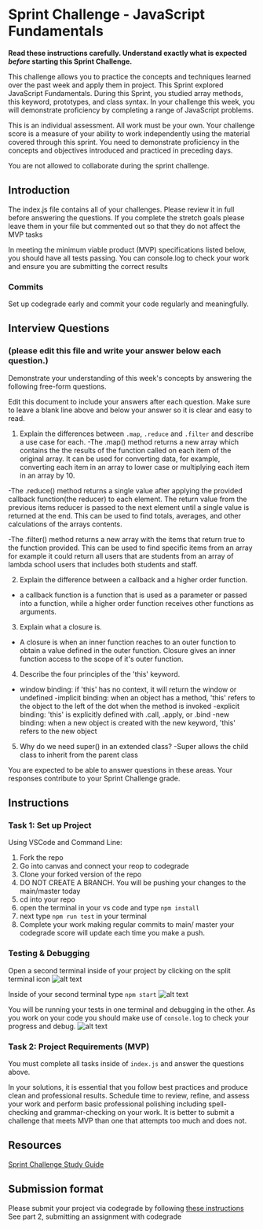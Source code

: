 # Sprint Challenge - JavaScript Fundamentals

**Read these instructions carefully. Understand exactly what is expected _before_ starting this Sprint Challenge.**

This challenge allows you to practice the concepts and techniques learned over the past week and apply them in project. This Sprint explored JavaScript Fundamentals. During this Sprint, you studied array methods, this keyword, prototypes, and class syntax. In your challenge this week, you will demonstrate proficiency by completing a range of JavaScript problems.

This is an individual assessment. All work must be your own. Your challenge score is a measure of your ability to work independently using the material covered through this sprint. You need to demonstrate proficiency in the concepts and objectives introduced and practiced in preceding days.

You are not allowed to collaborate during the sprint challenge. 

## Introduction

The index.js file contains all of your challenges. Please review it in full before answering the questions. If you complete the stretch goals please leave them in your file but commented out so that they do not affect the MVP tasks 

In meeting the minimum viable product (MVP) specifications listed below, you should have all tests passing. You can console.log to check your work and ensure you are submitting the correct results 

### Commits

Set up codegrade early and commit your code regularly and meaningfully. 

## Interview Questions
### (please edit this file and write your answer below each question.)
Demonstrate your understanding of this week's concepts by answering the following free-form questions.

Edit this document to include your answers after each question. Make sure to leave a blank line above and below your answer so it is clear and easy to read.

1. Explain the differences between `.map`, `.reduce` and `.filter` and describe a use case for each. 
-The .map() method returns a new array which contains the the results of the function called on each item of the original array.  It can be used for converting data, for example, converting each item in an array to lower case or multiplying each item in an array by 10.

-The .reduce() method returns a single value after applying the provided callback function(the reducer) to each element. The return value from the previous items reducer is passed to the next element until a single value is returned at the end. This can be used to find totals, averages, and other calculations of the arrays contents.

-The .filter() method returns a new array with the items that return true to the function provided.  This can be used to find specific items from an array for example it could return all users that are students from an array of lambda school users that includes both students and staff.

2. Explain the difference between a callback and a higher order function.
- a callback function is a function that is used as a parameter or passed into a function, while a higher order function  receives other functions as arguments.

3. Explain what a closure is.
- A closure is when an inner function reaches to an outer function to obtain a value defined in the outer function.  Closure gives an inner function access to the scope of it's outer function.

4. Describe the four principles of the 'this' keyword.
- window binding: if 'this' has no context, it will return the window or undefined
-implicit binding: when an object has a method, 'this' refers to the object to the left of the dot when the method is invoked
-explicit binding: 'this' is explicitly defined with .call, .apply, or .bind
-new binding: when a new object is created with the new keyword, 'this' refers to the new object

5. Why do we need super() in an extended class?
-Super allows the child class to inherit from the parent class

You are expected to be able to answer questions in these areas. Your responses contribute to your Sprint Challenge grade. 

## Instructions

### Task 1: Set up Project

Using VSCode and Command Line:


1. Fork the repo
2. Go into canvas and connect your reop to codegrade
3. Clone your forked version of the repo
4. DO NOT CREATE A BRANCH. You will be pushing your changes to the main/master today
5. cd into your repo
6. open the terminal in your vs code and type `npm install`
7. next type `npm run test` in your terminal
8. Complete your work making regular commits to main/ master your codegrade score will update each time you make a push.


### Testing & Debugging

Open a second terminal inside of your project by clicking on the split terminal icon
![alt text](assets/split_terminal.png "Split Terminal")

Inside of your second terminal type `npm start` 
![alt text](assets/npm_start.png "type npm start")

You will be running your tests in one terminal and debugging in the other. As you work on your code you should make use of `console.log` to check your progress and debug.
![alt text](assets/tests_debug_terminal_final.png "your terminal should look like this")

### Task 2: Project Requirements (MVP)

You must complete all tasks inside of `index.js` and answer the questions above.

In your solutions, it is essential that you follow best practices and produce clean and professional results. Schedule time to review, refine, and assess your work and perform basic professional polishing including spell-checking and grammar-checking on your work. It is better to submit a challenge that meets MVP than one that attempts too much and does not.

## Resources
 
 [Sprint Challenge Study Guide](https://www.notion.so/lambdaschool/Unit-1-Sprint-3-Study-Guide-033a9a00659a4ef98c12eb97e49a6110)

## Submission format

Please submit your project via codegrade by following [these instructions](https://lambdaschool.notion.site/lambdaschool/Lambda-School-Git-Flow-Step-by-step-269f68ae3bf64eb689a8328715a179f9) See part 2, submitting an assignment with codegrade
